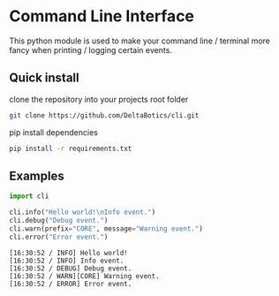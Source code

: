 # Command Line Interface

This python module is used to make your command line / terminal more fancy when printing / logging certain events.

## Quick install
clone the repository into your projects root folder
```bash
git clone https://github.com/DeltaBotics/cli.git
```
pip install dependencies
```bash
pip install -r requirements.txt
```

## Examples

```python
import cli

cli.info("Hello world!\nInfo event.")
cli.debug("Debug event.")
cli.warn(prefix="CORE", message="Warning event.")
cli.error("Error event.")
```

```log
[16:30:52 / INFO] Hello world!
[16:30:52 / INFO] Info event.
[16:30:52 / DEBUG] Debug event.
[16:30:52 / WARN][CORE] Warning event.
[16:30:52 / ERROR] Error event.
```